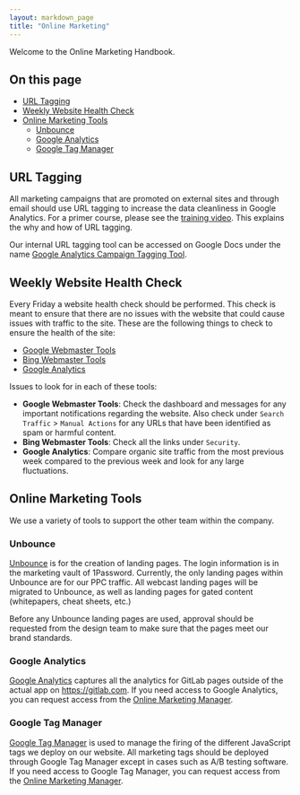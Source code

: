 ```yaml
---
layout: markdown_page
title: "Online Marketing"
---
```

Welcome to the Online Marketing Handbook.

## On this page

* [URL Tagging](#urlTagging)
* [Weekly Website Health Check](#healthCheck)
* [Online Marketing Tools](#tools)
   * [Unbounce](#unbounce)
   * [Google Analytics](#ga)
   * [Google Tag Manager](#gtm)

## URL Tagging<a name="urlTagging"></a>

All marketing campaigns that are promoted on external sites and through email should use URL tagging to increase the data cleanliness in Google Analytics. For a primer course, please see the [training video](https://drive.google.com/a/gitlab.com/file/d/0B1_ZzeTfG3XYNWVqOC11NWpKWjA/view?usp=sharing). This explains the why and how of URL tagging.

Our internal URL tagging tool can be accessed on Google Docs under the name [Google Analytics Campaign Tagging Tool](https://docs.google.com/a/gitlab.com/spreadsheets/d/12jm8q13e3-JNDbJ5-DBJbSAGprLamrilWIBka875gDI/edit?usp=sharing).

## Weekly Website Health Check<a name="healthCheck"></a>

Every Friday a website health check should be performed. This check is meant to ensure that there are no issues with the website that could cause issues with traffic to the site. These are the following things to check to ensure the health of the site:

* [Google Webmaster Tools](https://www.google.com/webmasters/tools/)
* [Bing Webmaster Tools](http://www.bing.com/toolbox/webmaster)
* [Google Analytics](https://analytics.google.com/analytics/web/)

Issues to look for in each of these tools:

* **Google Webmaster Tools**: Check the dashboard and messages for any important notifications regarding the website. Also check under `Search Traffic` > `Manual Actions` for any URLs that have been identified as spam or harmful content.
* **Bing Webmaster Tools**: Check all the links under `Security`.
* **Google Analytics**: Compare organic site traffic from the most previous week compared to the previous week and look for any large fluctuations.

## Online Marketing Tools<a name="tools"></a>

We use a variety of tools to support the other team within the company.

### Unbounce<a name="unbounce"></a>

[Unbounce](http://unbounce.com/) is for the creation of landing pages. The login information is in the marketing vault of 1Password. Currently, the only landing pages within Unbounce are for our PPC traffic. All webcast landing pages will be migrated to Unbounce, as well as landing pages for gated content (whitepapers, cheat sheets, etc.)

Before any Unbounce landing pages are used, approval should be requested from the design team to make sure that the pages meet our brand standards.

### Google Analytics<a name="ga"></a>

[Google Analytics](https://www.google.com/analytics/) captures all the analytics for GitLab pages outside of the actual app on https://gitlab.com. If you need access to Google Analytics, you can request access from the [Online Marketing Manager](https://about.gitlab.com/jobs/online-marketing-manager/).

### Google Tag Manager<a name="gtm"></a>

[Google Tag Manager](https://www.google.com/analytics/tag-manager/) is used to manage the firing of the different JavaScript tags we deploy on our website. All marketing tags should be deployed through Google Tag Manager except in cases such as A/B testing software. If you need access to Google Tag Manager, you can request access from the [Online Marketing Manager](https://about.gitlab.com/jobs/online-marketing-manager/).
